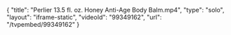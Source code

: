 {
    "title": "Perlier 13.5 fl. oz. Honey Anti-Age Body Balm.mp4",
    "type": "solo",
    "layout": "iframe-static",
    "videoId": "99349162",
    "url": "\/tvpembed\/99349162"
}